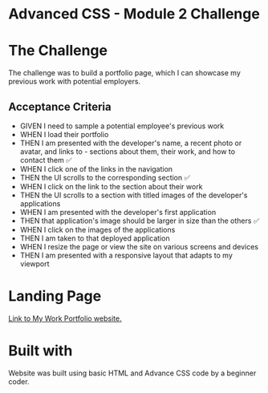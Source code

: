 
# Advanced CSS - Module 2 Challenge



# The Challenge

 The challenge was to build a portfolio page, which I can showcase my previous work with potential employers.

## Acceptance Criteria

- GIVEN I need to sample a potential employee's previous work
- WHEN I load their portfolio
- THEN I am presented with the developer's name, a recent photo or avatar, and links to - sections about them, their work, and how to contact them ✅
- WHEN I click one of the links in the navigation
- THEN the UI scrolls to the corresponding section ✅
- WHEN I click on the link to the section about their work
- THEN the UI scrolls to a section with titled images of the developer's applications
- WHEN I am presented with the developer's first application
- THEN that application's image should be larger in size than the others ✅
- WHEN I click on the images of the applications
- THEN I am taken to that deployed application
- WHEN I resize the page or view the site on various screens and devices
- THEN I am presented with a responsive layout that adapts to my viewport


# Landing Page

[Link to My Work Portfolio website.](https://robles1999.github.io/Professional-Portfolio---Module-2)

# Built with

Website was built using basic HTML and Advance CSS code by a beginner coder.